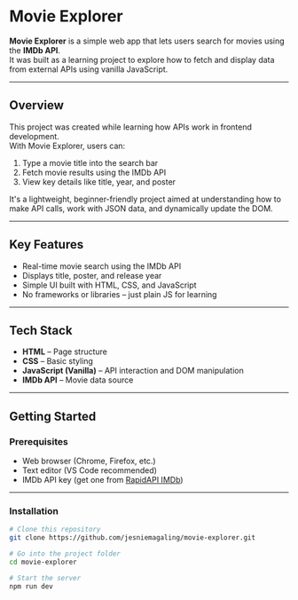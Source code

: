 # Movie Explorer

**Movie Explorer** is a simple web app that lets users search for movies using the **IMDb API**.  
It was built as a learning project to explore how to fetch and display data from external APIs using vanilla JavaScript.

---

## Overview

This project was created while learning how APIs work in frontend development.  
With Movie Explorer, users can:

1. Type a movie title into the search bar  
2. Fetch movie results using the IMDb API  
3. View key details like title, year, and poster

It's a lightweight, beginner-friendly project aimed at understanding how to make API calls, work with JSON data, and dynamically update the DOM.

---

## Key Features

- Real-time movie search using the IMDb API
- Displays title, poster, and release year
- Simple UI built with HTML, CSS, and JavaScript
- No frameworks or libraries – just plain JS for learning

---

## Tech Stack

- **HTML** – Page structure  
- **CSS** – Basic styling  
- **JavaScript (Vanilla)** – API interaction and DOM manipulation  
- **IMDb API** – Movie data source  

---

## Getting Started

### Prerequisites

- Web browser (Chrome, Firefox, etc.)
- Text editor (VS Code recommended)
- IMDb API key (get one from [RapidAPI IMDb](https://rapidapi.com/apidojo/api/imdb8/))

---

### Installation

```bash
# Clone this repository
git clone https://github.com/jesniemagaling/movie-explorer.git

# Go into the project folder
cd movie-explorer

# Start the server
npm run dev
